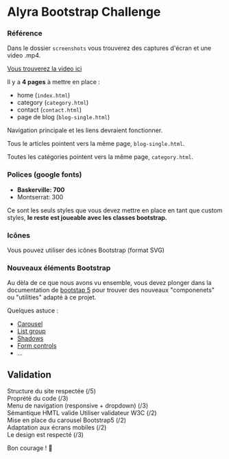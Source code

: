 # Alyra Bootstrap Challenge

### Référence

Dans le dossier `screenshots` vous trouverez des captures d'écran et une video .mp4.

[Vous trouverez la video ici](https://wptemplates.pehaa.com/assets/alyra/alyramag.mp4)

Il y a **4 pages** à mettre en place :

- home (`index.html`)
- category (`category.html`)
- contact (`contact.html`)
- page de blog (`blog-single.html`)

Navigation principale et les liens devraient fonctionner.

Tous le articles pointent vers la même page, `blog-single.html`.

Toutes les catégories pointent vers la même page, `category.html`.

### Polices (google fonts)

- **Baskerville: 700**
- Montserrat: 300

Ce sont les seuls styles que vous devez mettre en place en tant que custom styles,
**le reste est joueable avec les classes bootstrap.**

### Icônes

Vous pouvez utiliser des icônes Bootstrap (format SVG)

### Nouveaux éléments Bootstrap

Au dèla de ce que nous avons vu ensemble, vous devez plonger dans la documentation de [bootstap 5](https://v5.getbootstrap.com/) pour trouver des nouveaux "componenets" ou "utilities" adapté à ce projet.

Quelques astuce :

- [Carousel](https://v5.getbootstrap.com/docs/5.0/components/carousel/)
- [List group](https://v5.getbootstrap.com/docs/5.0/components/list-group/)
- [Shadows](https://v5.getbootstrap.com/docs/5.0/utilities/shadows/)
- [Form controls](https://v5.getbootstrap.com/docs/5.0/forms/form-control/)
- ...


## Validation

Structure du site respectée (/5)    
Proprété du code (/3)    
Menu de navigation (responsive + dropdown) (/3)    
Sémantique HMTL valide Utiliser validateur W3C (/2)    
Mise en place du carousel Bootstrap5 (/2)    
Adaptation aux écrans mobiles (/2)  
Le design est respecté (/3)  

Bon courage ! 💪
